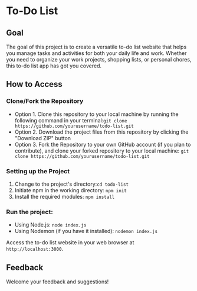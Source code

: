 # To-Do List

## Goal
The goal of this project is to create a versatile to-do list website that helps you manage tasks and activities for both your daily life and work. Whether you need to organize your work projects, shopping lists, or personal chores, this to-do list app has got you covered.

## How to Access

### Clone/Fork the Repository

- Option 1. Clone this repository to your local machine by running the following command in your terminal:`git clone https://github.com/yourusername/todo-list.git`  
- Option 2. Download the project files from this repository by clicking the "Download ZIP" button  
- Option 3. Fork the Repository to your own GitHub account (if you plan to contribute), and clone your forked repository to your local machine: `git clone https://github.com/yourusername/todo-list.git`  


### Setting up the Project

1. Change to the project's directory:`cd todo-list`
2. Initiate npm in the working directory: `npm init`
3. Install the required modules: `npm install`


### Run the project:
- Using Node.js: `node index.js`
- Using Nodemon (if you have it installed): `nodemon index.js`
  
Access the to-do list website in your web browser at `http://localhost:3000`.

## Feedback
Welcome your feedback and suggestions!

